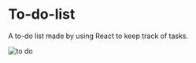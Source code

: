 # To-do-list
A to-do list made by using React to keep track of tasks.

![to do](https://user-images.githubusercontent.com/76044767/143687693-c70658a1-9d67-4463-8eb5-6a9aecbbbbcd.jpeg)

